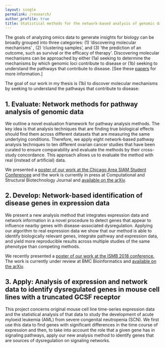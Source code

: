 ```yaml
---
layout: single
permalink: /research/
author_profile: true
title: Statistical methods for the network-based analysis of genomic data 
---
```


The goals of analyzing omics data to generate insights for biology can be
broadly grouped into three categories: (1) ‘discovering molecular mechanisms’ ,
(2) ‘clustering samples’, and (3) ‘the prediction of an outcome, such as
survival or the efficacy of therapy'. Discovering molecular mechanisms can be
approached by either (1a) seeking to determine the mechanisms by which genomic
loci contribute to disease or (1b) seeking to understand the pathways that
contribute to disease. [See these [papers](https://paperpile.com/shared/VmFVX7)
for more information.]

The goal of our work in my thesis is (1b) to discover molecular mechanisms by
seeking to understand the pathways that contribute to disease:

<!--  In Chapter 2, we
review analysis techniques that identify pathways associated with a disease. In
Chapter 3, we present a novel analysis method to identify individual genes that
influence pathways associated with disease. In Chapter 4, we seek to identify
genes that are the sources of differences in the time courses of expression.
 -->

## 1. Evaluate: Network methods for pathway analysis of genomic data

We outline  a novel evaluation framework for pathway analysis methods. The key
idea is that analysis techniques that are finding true biological effects 
should find them across different datasets that are measuring the same 
underlying conditions. Therefore, we apply eight network-based pathway analysis
techniques to ten different ovarian cancer studies that have been curated to
ensure comparability and evaluate the methods by their cross-study concordance.
This approach allows us to evaluate the method with real (instead of 
artificial) data.


We presented a [poster of our work at the Chicago Area SIAM Student Conferencee](https://drive.google.com/file/d/0BwwWdkWAoHm0aWkyMHlnS09WckU/view?usp=sharing) and 
the work is currently in press at Computational and Structural Biotechnology Journal and  [available on the arXiv](https://arxiv.org/abs/1411.1993).



## 2. Develop: Network-based identification of disease genes in expression data

We present  a new analysis method that integrates expression data and network
information in a novel procedure to detect genes that appear to influence
nearby
genes with disease-associated dysregulation. Applying our algorithm to real
expression data we show that our method is able to identify biologically
relevant genes, integrate pathway and expression data, and yield more
reproducible results across multiple studies of the same phenotype than
competing methods.

We recently presented a [poster of our work at the ISMB 2018 conference.](https://drive.google.com/file/d/1HYteZfmJqg7YVqasT1YeP05SPnhVnsll/view?usp=sharing)
The work is currently under review at BMC Bioinformatics  and [available on the arXiv](https://arxiv.org/abs/1705.10922).


## 3. Apply: Analysis of expression and network data to identify dysregulated genes in mouse cell lines with a truncated GCSF receptor

This project  concerns original mouse cell line time-series expression data and
the statistical analysis of that data to study the development of acute myloeid
leukemia (AML) from severe congenital neutropenia (SCN). We first use this data
to find genes with significant differences in the time course of expression and
then, to take into account the role that a given gene has in signaling pathways,
apply our new analysis method to identify genes that are sources of
dysregulation on signaling networks.



<!-- My third paper is in progress and close to being submitted (The title is "Analysis of transcriptomic and network data to identify dysregulated genes in mouse cell lines with a truncated granulocyte colony stimulating factor (GCSF) receptor")

 -->


